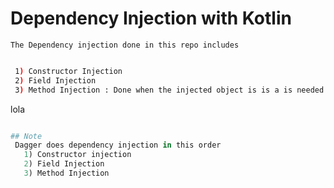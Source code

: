 # Dependency Injection with Kotlin

    The Dependency injection done in this repo includes
 ```bash

  1) Constructor Injection
  2) Field Injection
  3) Method Injection : Done when the injected object is is a is needed in a dependency


 ```

lola

  ``` python

  ## Note
   Dagger does dependency injection in this order
     1) Constructor injection
     2) Field Injection
     3) Method Injection

  ```
